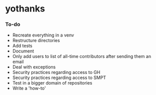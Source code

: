 # yothanks

### To-do
- Recreate everything in a venv
- Restructure directories
- Add tests
- Document
- Only add users to list of all-time contributors after sending them an email
- Deal with exceptions
- Security practices regarding access to GH
- Security practices regarding access to SMPT
- Test in a bigger domain of repositories
- Write a 'how-to'
